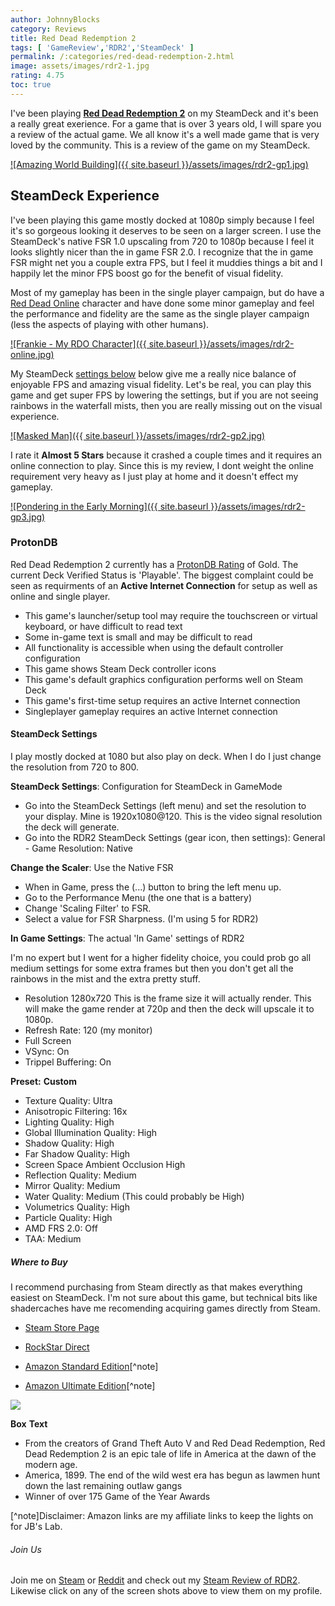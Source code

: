 ```yaml
---
author: JohnnyBlocks
category: Reviews
title: Red Dead Redemption 2
tags: [ 'GameReview','RDR2','SteamDeck' ]
permalink: /:categories/red-dead-redemption-2.html
image: assets/images/rdr2-1.jpg
rating: 4.75
toc: true
---
```


I've been playing [**Red Dead Redemption 2**](https://store.steampowered.com/app/1174180/Red_Dead_Redemption_2/) on my SteamDeck and it's been a really great exerience.<!--more-->  For a game that is over 3 years old, I will spare you a review of the actual game.  We all know it's a well made game that is very loved by the community.  This is a review of the game on my SteamDeck.

[![Amazing World Building]({{ site.baseurl }}/assets/images/rdr2-gp1.jpg)](https://steamcommunity.com/sharedfiles/filedetails/?id=2901677648)

## SteamDeck Experience

I've been playing this game mostly docked at 1080p simply because I feel it's so gorgeous looking it deserves to be seen on a larger screen.   I use the SteamDeck's native FSR 1.0 upscaling from 720 to 1080p because I feel it looks slightly nicer than the in game FSR 2.0.  I recognize that the in game FSR might net you a couple extra FPS, but I feel it muddies things a bit and I happily let the minor FPS boost go for the benefit of visual fidelity.

Most of my gameplay has been in the single player campaign, but do have a [Red Dead Online](https://steamcommunity.com/sharedfiles/filedetails/?id=2901957434) character and have done some minor gameplay and feel the performance and fidelity are the same as the single player campaign (less the aspects of playing with other humans).  

[![Frankie - My RDO Character]({{ site.baseurl }}/assets/images/rdr2-online.jpg)](https://steamcommunity.com/sharedfiles/filedetails/?id=2901957434)  

My SteamDeck [settings below](#steamdeck-settings) below give me a really nice balance of enjoyable FPS and amazing visual fidelity.  Let's be real, you can play this game and get super FPS by lowering the settings, but if you are not seeing rainbows in the waterfall mists, then you are really missing out on the visual experience.

[![Masked Man]({{ site.baseurl }}/assets/images/rdr2-gp2.jpg)](https://steamcommunity.com/sharedfiles/filedetails/?id=2901677617)

I rate it **Almost 5 Stars** because it crashed a couple times and it requires an online connection to play.  Since this is my review, I dont weight the online requirement very heavy as I just play at home and it doesn't effect my gameplay.

[![Pondering in the Early Morning]({{ site.baseurl }}/assets/images/rdr2-gp3.jpg)](https://steamcommunity.com/sharedfiles/filedetails/?id=2913936651)

### ProtonDB

Red Dead Redemption 2 currently has a [ProtonDB Rating](https://www.protondb.com/app/1174180) of Gold.  The current Deck Verified Status is 'Playable'.  The biggest complaint could be seen as requirments of an **Active Internet Connection** for setup as well as online and single player.

- This game's launcher/setup tool may require the touchscreen or virtual keyboard, or have difficult to read text
- Some in-game text is small and may be difficult to read
- All functionality is accessible when using the default controller configuration
- This game shows Steam Deck controller icons
- This game's default graphics configuration performs well on Steam Deck
- This game's first-time setup requires an active Internet connection
- Singleplayer gameplay requires an active Internet connection

#### SteamDeck Settings

I play mostly docked at 1080 but also play on deck. When I do I just change the resolution from 720 to 800.

**SteamDeck Settings**: Configuration for SteamDeck in GameMode

- Go into the SteamDeck Settings (left menu) and set the resolution to your display. Mine is 1920x1080@120. This is the video signal resolution the deck will generate.
- Go into the RDR2 SteamDeck Settings (gear icon, then settings): General - Game Resolution: Native

**Change the Scaler**: Use the Native FSR

- When in Game, press the (...) button to bring the left menu up.
- Go to the Performance Menu (the one that is a battery)
- Change 'Scaling Filter' to FSR.
- Select a value for FSR Sharpness. (I'm using 5 for RDR2)

**In Game Settings**: The actual 'In Game' settings of RDR2

I'm no expert but I went for a higher fidelity choice, you could prob go all medium settings for some extra frames but then you don't get all the rainbows in the mist and the extra pretty stuff.

- Resolution 1280x720 This is the frame size it will actually render.
This will make the game render at 720p and then the deck will upscale it to 1080p.
- Refresh Rate: 120 (my monitor)
- Full Screen
- VSync: On
- Trippel Buffering: On

**Preset:** **Custom**

- Texture Quality: Ultra
- Anisotropic Filtering: 16x
- Lighting Quality: High
- Global Illumination Quality: High
- Shadow Quality: High
- Far Shadow Quality: High
- Screen Space Ambient Occlusion High
- Reflection Quality: Medium
- Mirror Quality: Medium
- Water Quality: Medium (This could probably be High)
- Volumetrics Quality: High
- Particle Quality: High
- AMD FRS 2.0: Off
- TAA: Medium

##### Where to Buy

I recommend purchasing from Steam directly as that makes everything easiest on SteamDeck.  I'm not sure about this game, but technical bits like shadercaches have me recomending acquiring games directly from Steam.

- [Steam Store Page](https://store.steampowered.com/app/1174180/Red_Dead_Redemption_2/)

- [RockStar Direct](https://www.rockstargames.com/reddeadredemption2/order)

- [Amazon Standard Edition](https://amzn.to/3GNY5sF)[^note]

- [Amazon Ultimate Edition](https://amzn.to/3GITBUp)[^note]

<a href="https://www.amazon.com/Red-Dead-Redemption-Online-Game/dp/B082JYRDWP?crid=390ZQ2XAAXW4L&keywords=red%2Bdead%2Bredemption%2B2%2Bpc&qid=1673961386&sprefix=red%2Bdead%2Bredemption%2B2%2Bp%2Caps%2C112&sr=8-1&th=1&linkCode=li2&tag=johnnyblocks.com-20&linkId=f25e92ca0813fb77ae9097c5075d6745&language=en_US&ref_=as_li_ss_il" target="_blank"><img border="0" src="//ws-na.amazon-adsystem.com/widgets/q?_encoding=UTF8&ASIN=B082JYRDWP&Format=_SL160_&ID=AsinImage&MarketPlace=US&ServiceVersion=20070822&WS=1&tag=johnnyblocks.com-20&language=en_US" ></a><img src="https://ir-na.amazon-adsystem.com/e/ir?t=johnnyblocks.com-20&language=en_US&l=li2&o=1&a=B082JYRDWP" width="1" height="1" border="0" alt="" style="border:none !important; margin:0px !important;" />

**Box** **Text**

- From the creators of Grand Theft Auto V and Red Dead Redemption, Red Dead Redemption 2 is an epic tale of life in America at the dawn of the modern age.
- America, 1899. The end of the wild west era has begun as lawmen hunt down the last remaining outlaw gangs
- Winner of over 175 Game of the Year Awards

[^note]Disclaimer: Amazon links are my affiliate links to keep the lights on for JB's Lab.

###### Join Us

Join me on [Steam](https://steamcommunity.com/groups/JBs-Lab) or [Reddit](https://reddit.com/JohnnyBlocks) and check out my [Steam Review of RDR2](https://steamcommunity.com/id/JohnnyBlocks/recommended/1174180).  Likewise click on any of the screen shots above to view them on my profile.
